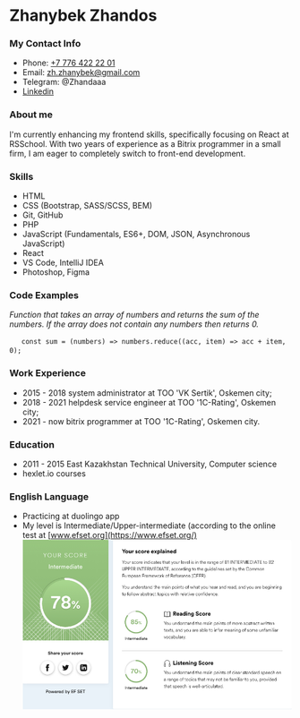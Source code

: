 # Zhanybek Zhandos
### My Contact Info
   * Phone: [+7 776 422 22 01](tel:_77764222201 'call')
   * Email: [zh.zhanybek@gmail.com](mailto:zh.zhanybek@gmail.com 'mail')
   * Telegram: @Zhandaaa
   * [Linkedin](https://www.linkedin.com/in/zhandos-zhanybek-bb502a207/ 'linkedin')

### About me
I'm currently enhancing my frontend skills, specifically focusing on React at RSSchool. With two years of experience as a Bitrix programmer in a small firm, I am eager to completely switch to front-end development.
### Skills
   * HTML
   * CSS (Bootstrap, SASS/SCSS, BEM)
   * Git, GitHub
   * PHP
   * JavaScript (Fundamentals, ES6+, DOM, JSON, Asynchronous JavaScript)
   * React
   * VS Code, IntelliJ IDEA
   * Photoshop, Figma
### Code Examples
   *Function that takes an array of numbers and returns the sum of the numbers. If the array does not contain any numbers then returns 0.*

   ```
      const sum = (numbers) => numbers.reduce((acc, item) => acc + item, 0);
   ```
### Work Experience
   * 2015 - 2018 system administrator at TOO 'VK Sertik', Oskemen city;
   * 2018 - 2021 helpdesk service engineer at TOO '1C-Rating', Oskemen city;
   * 2021 - now bitrix programmer at TOO '1C-Rating', Oskemen city.
### Education
   * 2011 - 2015 East Kazakhstan Technical University, Computer science
   * hexlet.io courses
### English Language
   * Practicing at duolingo app
   * My level is Intermediate/Upper-intermediate (according to the online test at [www.efset.org](https://www.efset.org/)
   ![english test result](EF_set.jpg)
   
